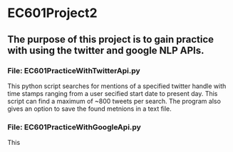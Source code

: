 # EC601Project2

## The purpose of this project is to gain practice with using the twitter and google NLP APIs. 

### File: EC601PracticeWithTwitterApi.py 
This python script searches for mentions of a specified twitter handle with time stamps ranging from a user secified start date to present day. This script can find a maximum of ~800 tweets per search. The program also gives an option to save the found metnions in a text file. 

### File: EC601PracticeWithGoogleApi.py
This 
